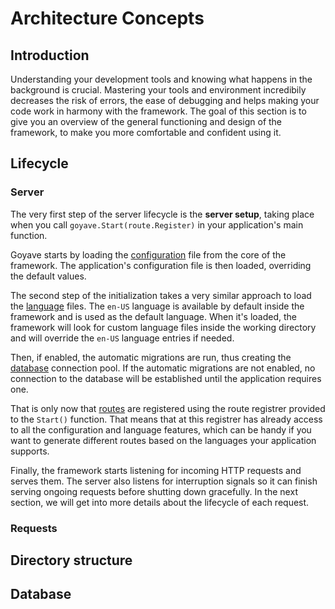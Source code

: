 # Architecture Concepts

## Introduction

Understanding your development tools and knowing what happens in the background is crucial. Mastering your tools and environment incredibily decreases the risk of errors, the ease of debugging and helps making your code work in harmony with the framework. The goal of this section is to give you an overview of the general functioning and design of the framework, to make you more comfortable and confident using it.

## Lifecycle

### Server

The very first step of the server lifecycle is the **server setup**, taking place when you call `goyave.Start(route.Register)` in your application's main function.

Goyave starts by loading the [configuration](./configuration) file from the core of the framework. The application's configuration file is then loaded, overriding the default values.

The second step of the initialization takes a very similar approach to load the [language](./advanced/localization) files. The `en-US` language is available by default inside the framework and is used as the default language. When it's loaded, the framework will look for custom language files inside the working directory and will override the `en-US` language entries if needed.

Then, if enabled, the automatic migrations are run, thus creating the [database](./basics/database) connection pool. If the automatic migrations are not enabled, no connection to the database will be established until the application requires one.

That is only now that [routes](./basics/routing) are registered using the route registrer provided to the `Start()` function. That means that at this registrer has already access to all the configuration and language features, which can be handy if you want to generate different routes based on the languages your application supports.

Finally, the framework starts listening for incoming HTTP requests and serves them. The server also listens for interruption signals so it can finish serving ongoing requests before shutting down gracefully. In the next section, we will get into more details about the lifecycle of each request.

### Requests

## Directory structure

## Database
